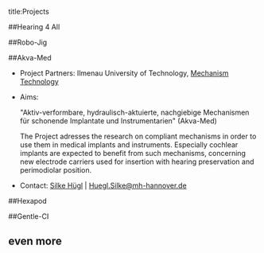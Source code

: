 title:Projects







##Hearing 4 All

##Robo-Jig

##Akva-Med
-   Project Partners: Ilmenau University of Technology, [Mechanism Technology](https://www.tu-ilmenau.de/en/mechanism-technology-group "TU Ilmenau - Mechanism Technology")
-   Aims:

    "Aktiv-verformbare, hydraulisch-aktuierte, nachgiebige Mechanismen für schonende Implantate und Instrumentarien" (Akva-Med)
	
    The Project adresses the research on compliant mechanisms in order to use them in medical implants and instruments. Especially 
	cochlear implants are expected to benefit from such mechanisms, concerning new electrode carriers used for insertion with hearing 
	preservation and perimodiolar position.
	
-   Contact: [Silke Hügl](www.vianna.de/01_workgroups/majdani/staff/silke.html) | Huegl.Silke@mh-hannover.de


##Hexapod

##Gentle-CI


## even more